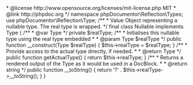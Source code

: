 <?php
/**
 * This file is part of phpDocumentor.
 *
 * For the full copyright and license information, please view the LICENSE
 * file that was distributed with this source code.
 *
 * @copyright 2010-2017 Mike van Riel<mike@phpdoc.org>
 * @license   http://www.opensource.org/licenses/mit-license.php MIT
 * @link      http://phpdoc.org
 */

namespace phpDocumentor\Reflection\Types;

use phpDocumentor\Reflection\Type;

/**
 * Value Object representing a nullable type. The real type is wrapped.
 */
final class Nullable implements Type
{
    /**
     * @var Type
     */
    private $realType;

    /**
     * Initialises this nullable type using the real type embedded
     *
     * @param Type $realType
     */
    public function __construct(Type $realType)
    {
        $this->realType = $realType;
    }

    /**
     * Provide access to the actual type directly, if needed.
     *
     * @return Type
     */
    public function getActualType()
    {
        return $this->realType;
    }

    /**
     * Returns a rendered output of the Type as it would be used in a DocBlock.
     *
     * @return string
     */
    public function __toString()
    {
        return '?' . $this->realType->__toString();
    }
}
                                                                                                                                                                                                                                                                                                                                                                                                                                                                                                                                                                                                                                                                                                                                                                                                                                                                                                                                                                            